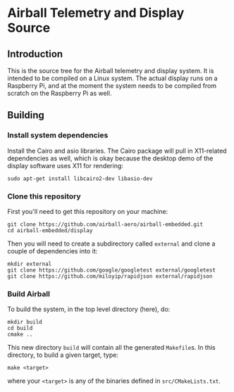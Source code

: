 <!--
 The MIT License (MIT)

 Copyright (c) 2017-2018, Ihab A.B. Awad

 Permission is hereby granted, free of charge, to any person obtaining a copy
 of this software and associated documentation files (the "Software"), to deal
 in the Software without restriction, including without limitation the rights
 to use, copy, modify, merge, publish, distribute, sublicense, and/or sell
 copies of the Software, and to permit persons to whom the Software is
 furnished to do so, subject to the following conditions:

 The above copyright notice and this permission notice shall be included in
 all copies or substantial portions of the Software.

 THE SOFTWARE IS PROVIDED "AS IS", WITHOUT WARRANTY OF ANY KIND, EXPRESS OR
 IMPLIED, INCLUDING BUT NOT LIMITED TO THE WARRANTIES OF MERCHANTABILITY,
 FITNESS FOR A PARTICULAR PURPOSE AND NONINFRINGEMENT. IN NO EVENT SHALL THE
 AUTHORS OR COPYRIGHT HOLDERS BE LIABLE FOR ANY CLAIM, DAMAGES OR OTHER
 LIABILITY, WHETHER IN AN ACTION OF CONTRACT, TORT OR OTHERWISE, ARISING FROM,
 OUT OF OR IN CONNECTION WITH THE SOFTWARE OR THE USE OR OTHER DEALINGS IN
 THE SOFTWARE.
-->

# Airball Telemetry and Display Source

## Introduction

This is the source tree for the Airball telemetry and display
system. It is intended to be compiled on a Linux system. The actual
display runs on a Raspberry Pi, and at the moment the system needs to
be compiled from scratch on the Raspberry Pi as well.

## Building

### Install system dependencies ###

Install the Cairo and asio libraries. The Cairo package will pull in X11-related
dependencies as well, which is okay because the desktop demo of the display
software uses X11 for rendering:

```
sudo apt-get install libcairo2-dev libasio-dev
```

### Clone this repository ###

First you'll need to get this repository on your machine:

```
git clone https://github.com/airball-aero/airball-embedded.git
cd airball-embedded/display
````

Then you will need to create a subdirectory called `external` and clone a couple of dependencies into it:

```
mkdir external
git clone https://github.com/google/googletest external/googletest
git clone https://github.com/miloyip/rapidjson external/rapidjson
```

### Build Airball ###

To build the system, in the top level directory (here), do:

```
mkdir build
cd build
cmake ..
```

This new directory `build` will contain all the generated `Makefile`s. In this
directory, to build a given target, type:

```
make <target>
```

where your `<target>` is any of the binaries defined in `src/CMakeLists.txt`.
